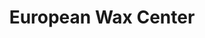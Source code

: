 ---
title: "European Wax Center"
url: /elk-grove/european-wax-center-west-stockton-boulevard/
shop: Kosmetik
---